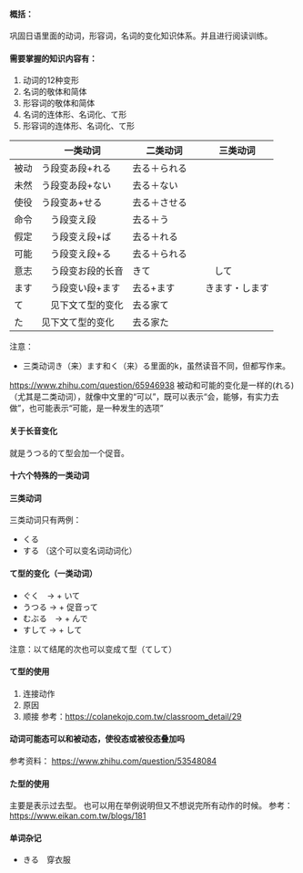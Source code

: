 #### 概括：
巩固日语里面的动词，形容词，名词的变化知识体系。并且进行阅读训练。

#### 需要掌握的知识内容有：
1.	动词的12种变形
2.	名词的敬体和简体
3.	形容词的敬体和简体
4.	名词的连体形、名词化、て形
5.	形容词的连体形、名词化、て形


| | 一类动词 | 二类动词 | 三类动词 |
| - | - | - | - |
| 被动 | う段变あ段+れる | 去る＋られる　|  |
| 未然 | う段变あ段+ない | 去る＋ない|  |
| 使役 | う段变あ+せる | 去る＋させる |  |
| 命令 |　う段变え段 | 去る＋う |  |
| 假定 |　う段变え段+ば | 去る＋れる |  |
| 可能 |　う段变え段+る | 去る＋られる |  |
| 意志 |　う段变お段的长音 | きて |　して  |
| ます |　う段变い段+ます | 去る+ます | きます・します  |
| て |　见下文て型的变化 | 去る家て |  |
| た | 见下文て型的变化 | 去る家た |  |

注意：
* 三类动词き（来）ます和く（来）る里面的k，虽然读音不同，但都写作来。


https://www.zhihu.com/question/65946938
被动和可能的变化是一样的(れる)（尤其是二类动词），就像中文里的“可以”，既可以表示“会，能够，有实力去做”，也可能表示“可能，是一种发生的选项”



#### 关于长音变化
就是うつる的て型会加一个促音。



#### 十六个特殊的一类动词



#### 三类动词
三类动词只有两例：
* くる　
* する （这个可以变名词动词化）


#### て型的变化（一类动词）
* ぐく　-> + いて
* うつる -> + 促音って
* むぶる　-> + んで
* すして -> + して

注意：以て结尾的次也可以变成て型（てして）


#### て型的使用
1. 连接动作
2. 原因
3. 顺接
参考：https://colanekojp.com.tw/classroom_detail/29



#### 动词可能态可以和被动态，使役态或被役态叠加吗
参考资料：
https://www.zhihu.com/question/53548084




#### た型的使用
主要是表示过去型。
也可以用在举例说明但又不想说完所有动作的时候。
参考：https://www.eikan.com.tw/blogs/181


#### 单词杂记
* きる　穿衣服


